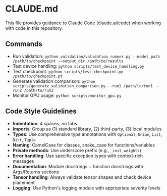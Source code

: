 # CLAUDE.md

This file provides guidance to Claude Code (claude.ai/code) when working with code in this repository.

## Commands
- Run validation: `python validation/validation_runner.py --model_path /path/to/checkpoint --output_dir /path/to/results`
- Test device handling: `python scripts/test_device_handling.py`
- Test checkpoint: `python scripts/test_checkpoint.py /path/to/checkpoint.pt`
- Generate validation comparison: `python scripts/generate_validation_comparison.py --run1 /path/to/run1 --run2 /path/to/run2`
- Monitor GPU usage: `python scripts/monitor_gpu.py`

## Code Style Guidelines
- **Indentation**: 4 spaces, no tabs
- **Imports**: Group as (1) standard library, (2) third-party, (3) local modules
- **Types**: Use comprehensive type annotations with `Optional`, `Union`, `List`, `Dict`, `Tuple`
- **Naming**: CamelCase for classes, snake_case for functions/variables
- **Private methods**: Use underscore prefix (e.g., `_init_weights`)
- **Error handling**: Use specific exception types with context-rich messages
- **Documentation**: Module docstrings + function docstrings with Args/Returns sections
- **Tensor handling**: Always validate tensor shapes and check device placement
- **Logging**: Use Python's logging module with appropriate severity levels